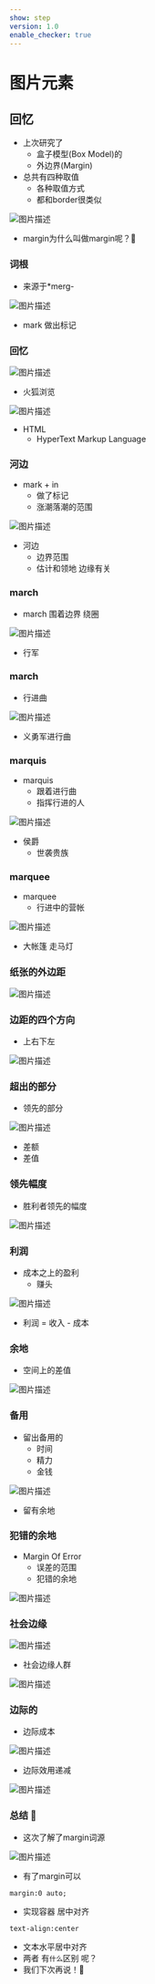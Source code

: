 ```yaml
---
show: step
version: 1.0
enable_checker: true
---
```


# 图片元素

## 回忆

- 上次研究了 
	- 盒子模型(Box Model)的
	- 外边界(Margin)
- 总共有四种取值
	- 各种取值方式 
	- 都和border很类似

![图片描述](https://doc.shiyanlou.com/courses/uid1190679-20241002-1727876683127)

- margin为什么叫做margin呢？🤔

### 词根

- 来源于*merg-


![图片描述](https://doc.shiyanlou.com/courses/3781/labs/2885299/uid1190679-20241002-1727877375685)

- mark 做出标记

### 回忆

![图片描述](https://doc.shiyanlou.com/courses/uid1190679-20221120-1668952220487)

- 火狐浏览

![图片描述](https://doc.shiyanlou.com/courses/uid1190679-20221120-1668952232940)

- HTML
	- HyperText Markup Language

### 河边

- mark + in
	- 做了标记
	- 涨潮落潮的范围

![图片描述](https://doc.shiyanlou.com/courses/uid1190679-20241002-1727877692426)

- 河边
	- 边界范围
	- 估计和领地 边缘有关

### march

- march 围着边界 绕圈

![图片描述](https://doc.shiyanlou.com/courses/3781/labs/2885299/uid1190679-20241003-1727918187612) 

- 行军

### march

- 行进曲

![图片描述](https://doc.shiyanlou.com/courses/3781/labs/2885299/uid1190679-20241003-1727918348703) 

- 义勇军进行曲

### marquis

- marquis
	- 跟着进行曲
	- 指挥行进的人

![图片描述](https://doc.shiyanlou.com/courses/3781/labs/2885299/uid1190679-20241003-1727918042215) 

- 侯爵 
	- 世袭贵族

### marquee

- marquee 
	- 行进中的营帐

![图片描述](https://doc.shiyanlou.com/courses/3781/labs/2885299/uid1190679-20241003-1727918443244) 

- 大帐篷 走马灯

### 纸张的外边距

![图片描述](https://doc.shiyanlou.com/courses/uid1190679-20241002-1727877878390)

### 边距的四个方向

- 上右下左

![图片描述](https://doc.shiyanlou.com/courses/uid1190679-20241002-1727877941926)

### 超出的部分

- 领先的部分

![图片描述](https://doc.shiyanlou.com/courses/uid1190679-20241002-1727878108867)

- 差额
- 差值

### 领先幅度

- 胜利者领先的幅度

![图片描述](https://doc.shiyanlou.com/courses/uid1190679-20241002-1727878251296)

### 利润

- 成本之上的盈利
	- 赚头

![图片描述](https://doc.shiyanlou.com/courses/uid1190679-20241002-1727878434592)

- 利润 = 收入 - 成本

### 余地

- 空间上的差值

![图片描述](https://doc.shiyanlou.com/courses/uid1190679-20241002-1727878559211)

### 备用

- 留出备用的
	- 时间
	- 精力
	- 金钱

![图片描述](https://doc.shiyanlou.com/courses/uid1190679-20241002-1727878615629)

- 留有余地

### 犯错的余地

- Margin Of Error
	- 误差的范围
	- 犯错的余地

![图片描述](https://doc.shiyanlou.com/courses/3781/labs/2885299/uid1190679-20241003-1727915696309) 

### 社会边缘

![图片描述](https://doc.shiyanlou.com/courses/3781/labs/2885299/uid1190679-20241003-1727915911319)

- 社会边缘人群

![图片描述](https://doc.shiyanlou.com/courses/3781/labs/2885299/uid1190679-20241003-1727915952939) 

### 边际的

- 边际成本

![图片描述](https://doc.shiyanlou.com/courses/3781/labs/2885299/uid1190679-20241003-1727917068717) 


- 边际效用递减

![图片描述](https://doc.shiyanlou.com/courses/3781/labs/2885299/uid1190679-20241003-1727916989017) 

### 总结 🤔

- 这次了解了margin词源

![图片描述](https://doc.shiyanlou.com/courses/3781/labs/2885299/uid1190679-20241003-1727918610285) 

- 有了margin可以

```
margin:0 auto;
```

- 实现容器 居中对齐

```
text-align:center
```

- 文本水平居中对齐 
- 两者 有`什么`区别 呢？
- 我们下次再说！👋

